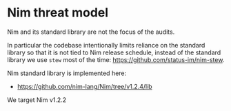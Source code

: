 # Nim threat model

Nim and its standard library are not the focus of the audits.

In particular the codebase intentionally limits reliance on the standard library
so that it is not tied to Nim release schedule, instead of the standard library
we use `stew` most of the time: https://github.com/status-im/nim-stew.

Nim standard library is implemented here:
- https://github.com/nim-lang/Nim/tree/v1.2.4/lib

We target Nim v1.2.2

